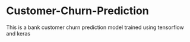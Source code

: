 # Customer-Churn-Prediction
This is a bank customer churn prediction model trained using tensorflow and keras
